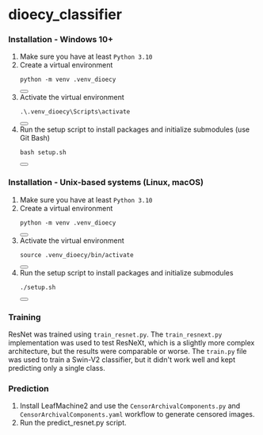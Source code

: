# dioecy_classifier

### Installation - Windows 10+
1. Make sure you have at least `Python 3.10`
2. Create a virtual environment 
    <pre><code class="language-python">python -m venv .venv_dioecy</code></pre>
    <button class="btn" data-clipboard-target="#code-snippet"></button>
3. Activate the virtual environment
    <pre><code class="language-python">.\.venv_dioecy\Scripts\activate</code></pre>
    <button class="btn" data-clipboard-target="#code-snippet"></button>
4. Run the setup script to install packages and initialize submodules (use Git Bash)
    <pre><code class="language-python">bash setup.sh</code></pre>
    <button class="btn" data-clipboard-target="#code-snippet"></button>

### Installation - Unix-based systems (Linux, macOS)
1. Make sure you have at least `Python 3.10`
2. Create a virtual environment 
    <pre><code class="language-python">python -m venv .venv_dioecy</code></pre>
    <button class="btn" data-clipboard-target="#code-snippet"></button>
3. Activate the virtual environment
    <pre><code class="language-python">source .venv_dioecy/bin/activate</code></pre>
    <button class="btn" data-clipboard-target="#code-snippet"></button>
4. Run the setup script to install packages and initialize submodules
    <pre><code class="language-python">./setup.sh</code></pre>
    <button class="btn" data-clipboard-target="#code-snippet"></button>


### Training
ResNet was trained using `train_resnet.py`. The `train_resnext.py` implementation was used to test ResNeXt, which is a slightly more complex architecture, but the results were comparable or worse. The `train.py` file was used to train a Swin-V2 classifier, but it didn't work well and kept predicting only a single class.

### Prediction
1. Install LeafMachine2 and use the `CensorArchivalComponents.py` and `CensorArchivalComponents.yaml` workflow to generate censored images.
2. Run the predict_resnet.py script.